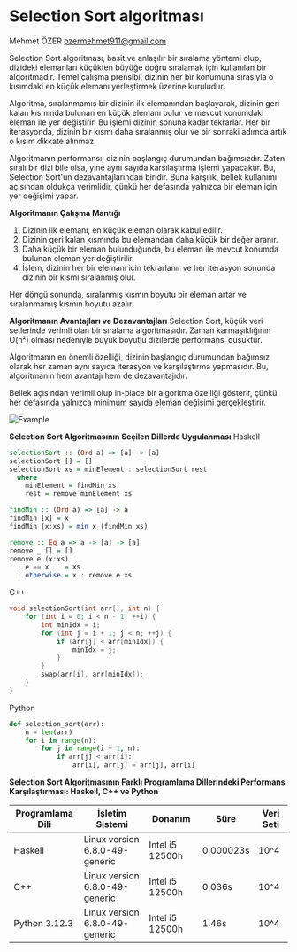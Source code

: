 # Selection Sort algoritması

Mehmet ÖZER ozermehmet911@gmail.com

Selection Sort algoritması, basit ve anlaşılır bir sıralama yöntemi olup, dizideki elemanları küçükten büyüğe doğru sıralamak için kullanılan bir algoritmadır. Temel çalışma prensibi, dizinin her bir konumuna sırasıyla o kısımdaki en küçük elemanı yerleştirmek üzerine kuruludur.

Algoritma, sıralanmamış bir dizinin ilk elemanından başlayarak, dizinin geri kalan kısmında bulunan en küçük elemanı bulur ve mevcut konumdaki eleman ile yer değiştirir. Bu işlemi dizinin sonuna kadar tekrarlar. Her bir iterasyonda, dizinin bir kısmı daha sıralanmış olur ve bir sonraki adımda artık o kısım dikkate alınmaz.

Algoritmanın performansı, dizinin başlangıç durumundan bağımsızdır. Zaten sıralı bir dizi bile olsa, yine aynı sayıda karşılaştırma işlemi yapacaktır. Bu, Selection Sort'un dezavantajlarından biridir. Buna karşılık, bellek kullanımı açısından oldukça verimlidir, çünkü her defasında yalnızca bir eleman için yer değişimi yapar.

**Algoritmanın Çalışma Mantığı**
1. Dizinin ilk elemanı, en küçük eleman olarak kabul edilir.
2. Dizinin geri kalan kısmında bu elemandan daha küçük bir değer aranır.
3. Daha küçük bir eleman bulunduğunda, bu eleman ile mevcut konumda bulunan eleman yer değiştirilir.
4. İşlem, dizinin her bir elemanı için tekrarlanır ve her iterasyon sonunda dizinin bir kısmı sıralanmış olur.

Her döngü sonunda, sıralanmış kısmın boyutu bir eleman artar ve sıralanmamış kısmın boyutu azalır.

**Algoritmanın Avantajları ve Dezavantajları**
Selection Sort, küçük veri setlerinde verimli olan bir sıralama algoritmasıdır. Zaman karmaşıklığının O(n²) olması nedeniyle büyük boyutlu dizilerde performansı düşüktür. 

Algoritmanın en önemli özelliği, dizinin başlangıç durumundan bağımsız olarak her zaman aynı sayıda iterasyon ve karşılaştırma yapmasıdır. Bu, algoritmanın hem avantajı hem de dezavantajıdır. 

Bellek açısından verimli olup in-place bir algoritma özelliği gösterir, çünkü her defasında yalnızca minimum sayıda eleman değişimi gerçekleştirir.

![Example](https://github.com/user-attachments/assets/f465a98a-4942-44e5-977c-1d39654735ac)

**Selection Sort Algoritmasının Seçilen Dillerde Uygulanması**
Haskell
```haskell
selectionSort :: (Ord a) => [a] -> [a]
selectionSort [] = []
selectionSort xs = minElement : selectionSort rest
  where
    minElement = findMin xs
    rest = remove minElement xs

findMin :: (Ord a) => [a] -> a
findMin [x] = x
findMin (x:xs) = min x (findMin xs)

remove :: Eq a => a -> [a] -> [a]
remove _ [] = []
remove e (x:xs)
  | e == x    = xs
  | otherwise = x : remove e xs
```

C++
```cpp
void selectionSort(int arr[], int n) {
    for (int i = 0; i < n - 1; ++i) {
        int minIdx = i;
        for (int j = i + 1; j < n; ++j) {
            if (arr[j] < arr[minIdx]) {
                minIdx = j;
            }
        }
        swap(arr[i], arr[minIdx]);
    }
}
```



Python
```python
def selection_sort(arr):
    n = len(arr)
    for i in range(n):
        for j in range(i + 1, n):
            if arr[j] < arr[i]:
                arr[i], arr[j] = arr[j], arr[i]
```

**Selection Sort Algoritmasının Farklı Programlama Dillerindeki Performans Karşılaştırması: Haskell, C++ ve Python**

| **Programlama Dili** | **İşletim Sistemi** | **Donanım** | **Süre** | **Veri Seti** |
|----------------------|---------------------|-------------|----------|---------------|
| Haskell | Linux version 6.8.0-49-generic | Intel i5 12500h | 0.000023s | 10^4 |
| C++ | Linux version 6.8.0-49-generic | Intel i5 12500h | 0.036s | 10^4 |
| Python 3.12.3 | Linux version 6.8.0-49-generic | Intel i5 12500h | 1.46s | 10^4 |
